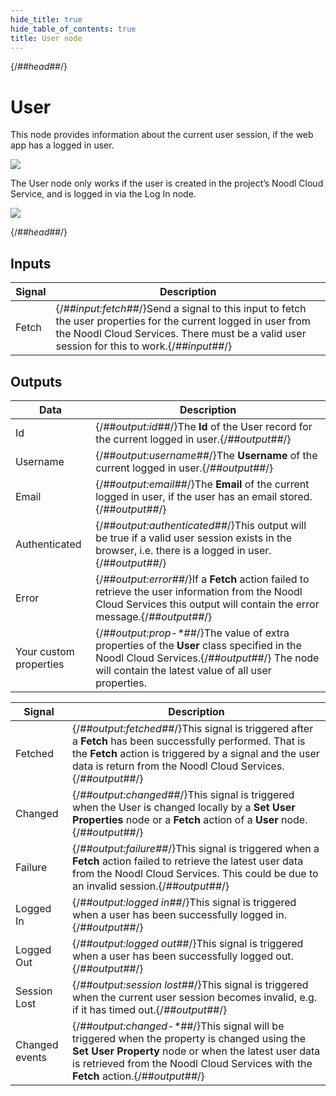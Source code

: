 ```yaml
---
hide_title: true
hide_table_of_contents: true
title: User node
---
```


{/*##head##*/}

# User

This node provides information about the current user session, if the web app has a logged in user.

<div className="ndl-image-with-background l">

![](/nodes/data/user/user/user_node.png)

</div>

The <span className="ndl-node">User</span> node only works if the user is created in the project’s Noodl Cloud Service, and is logged in via the <span className="ndl-node">Log In</span> node.

<div className="ndl-image-with-background l">

![](/nodes/data/user/log-in/login_node.png)

</div>

{/*##head##*/}

## Inputs

| Signal                                    | Description                                                                                                                                                                                             |
| ----------------------------------------- | ------------------------------------------------------------------------------------------------------------------------------------------------------------------------------------------------------- |
| <span className="ndl-signal">Fetch</span> | {/*##input:fetch##*/}Send a signal to this input to fetch the user properties for the current logged in user from the Noodl Cloud Services. There must be a valid user session for this to work.{/*##input##*/} |

## Outputs

| Data                                                     | Description                                                                                                                                                                               |
| -------------------------------------------------------- | ----------------------------------------------------------------------------------------------------------------------------------------------------------------------------------------- |
| <span className="ndl-data">Id</span>                     | {/*##output:id##*/}The **Id** of the User record for the current logged in user.{/*##output##*/}                                                                                                  |
| <span className="ndl-data">Username</span>               | {/*##output:username##*/}The **Username** of the current logged in user.{/*##output##*/}                                                                                                          |
| <span className="ndl-data">Email</span>                  | {/*##output:email##*/}The **Email** of the current logged in user, if the user has an email stored.{/*##output##*/}                                                                               |
| <span className="ndl-data">Authenticated</span>          | {/*##output:authenticated##*/}This output will be true if a valid user session exists in the browser, i.e. there is a logged in user.{/*##output##*/}                                             |
| <span className="ndl-data">Error</span>                  | {/*##output:error##*/}If a **Fetch** action failed to retrieve the user information from the Noodl Cloud Services this output will contain the error message.{/*##output##*/}                     |
| <span className="ndl-data">Your custom properties</span> | {/*##output:prop-\*##*/}The value of extra properties of the **User** class specified in the Noodl Cloud Services.{/*##output##*/} The node will contain the latest value of all user properties. |

| Signal                                             | Description                                                                                                                                                                                                                           |
| -------------------------------------------------- | ------------------------------------------------------------------------------------------------------------------------------------------------------------------------------------------------------------------------------------- |
| <span className="ndl-signal">Fetched</span>        | {/*##output:fetched##*/}This signal is triggered after a **Fetch** has been successfully performed. That is the **Fetch** action is triggered by a signal and the user data is return from the Noodl Cloud Services.{/*##output##*/}          |
| <span className="ndl-signal">Changed</span>        | {/*##output:changed##*/}This signal is triggered when the User is changed locally by a **Set User Properties** node or a **Fetch** action of a **User** node.{/*##output##*/}                                                                 |
| <span className="ndl-signal">Failure</span>        | {/*##output:failure##*/}This signal is triggered when a **Fetch** action failed to retrieve the latest user data from the Noodl Cloud Services. This could be due to an invalid session.{/*##output##*/}                                      |
| <span className="ndl-signal">Logged In</span>      | {/*##output:logged in##*/}This signal is triggered when a user has been successfully logged in.{/*##output##*/}                                                                                                                               |
| <span className="ndl-signal">Logged Out</span>     | {/*##output:logged out##*/}This signal is triggered when a user has been successfully logged out.{/*##output##*/}                                                                                                                             |
| <span className="ndl-signal">Session Lost</span>   | {/*##output:session lost##*/}This signal is triggered when the current user session becomes invalid, e.g. if it has timed out.{/*##output##*/}                                                                                                |
| <span className="ndl-signal">Changed events</span> | {/*##output:changed-\*##*/}This signal will be triggered when the property is changed using the **Set User Property** node or when the latest user data is retrieved from the Noodl Cloud Services with the **Fetch** action.{/*##output##*/} |
